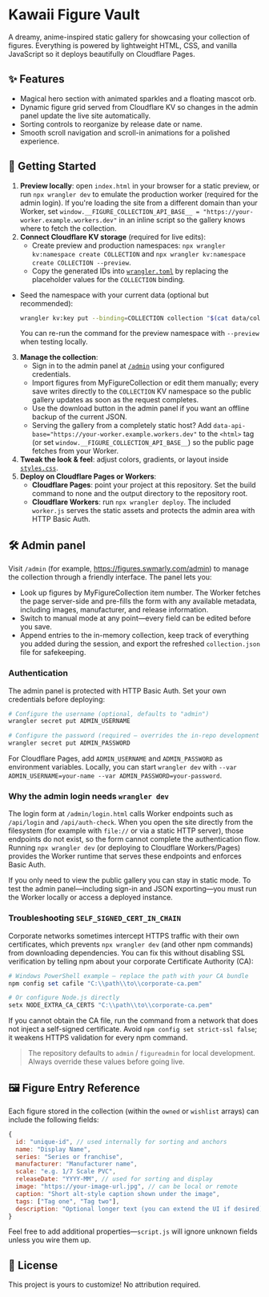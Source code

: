 # Kawaii Figure Vault

A dreamy, anime-inspired static gallery for showcasing your collection of figures. Everything is powered by lightweight HTML, CSS, and vanilla JavaScript so it deploys beautifully on Cloudflare Pages.

## ✨ Features
- Magical hero section with animated sparkles and a floating mascot orb.
- Dynamic figure grid served from Cloudflare KV so changes in the admin panel update the live site automatically.
- Sorting controls to reorganize by release date or name.
- Smooth scroll navigation and scroll-in animations for a polished experience.

## 🧸 Getting Started
1. **Preview locally**: open `index.html` in your browser for a static preview, or run `npx wrangler dev` to emulate the production worker (required for the admin login). If you're loading the site from a different domain than your Worker, set `window.__FIGURE_COLLECTION_API_BASE__ = "https://your-worker.example.workers.dev"` in an inline script so the gallery knows where to fetch the collection.
2. **Connect Cloudflare KV storage** (required for live edits):
   - Create preview and production namespaces: `npx wrangler kv:namespace create COLLECTION` and `npx wrangler kv:namespace create COLLECTION --preview`.
   - Copy the generated IDs into [`wrangler.toml`](./wrangler.toml) by replacing the placeholder values for the `COLLECTION` binding.
 - Seed the namespace with your current data (optional but recommended):
     ```bash
     wrangler kv:key put --binding=COLLECTION collection "$(cat data/collection.json)"
     ```
     You can re-run the command for the preview namespace with `--preview` when testing locally.
3. **Manage the collection**:
   - Sign in to the admin panel at [`/admin`](https://figures.swmarly.com/admin) using your configured credentials.
   - Import figures from MyFigureCollection or edit them manually; every save writes directly to the `COLLECTION` KV namespace so the public gallery updates as soon as the request completes.
   - Use the download button in the admin panel if you want an offline backup of the current JSON.
   - Serving the gallery from a completely static host? Add `data-api-base="https://your-worker.example.workers.dev"` to the `<html>` tag (or set `window.__FIGURE_COLLECTION_API_BASE__`) so the public page fetches from your Worker.
4. **Tweak the look & feel**: adjust colors, gradients, or layout inside [`styles.css`](./styles.css).
5. **Deploy on Cloudflare Pages or Workers**:
   - **Cloudflare Pages**: point your project at this repository. Set the build command to none and the output directory to the repository root.
   - **Cloudflare Workers**: run `npx wrangler deploy`. The included `worker.js` serves the static assets and protects the admin area with HTTP Basic Auth.

## 🛠 Admin panel

Visit `/admin` (for example, <https://figures.swmarly.com/admin>) to manage the collection through a friendly interface. The panel lets you:

- Look up figures by MyFigureCollection item number. The Worker fetches the page server-side and pre-fills the form with any available metadata, including images, manufacturer, and release information.
- Switch to manual mode at any point—every field can be edited before you save.
- Append entries to the in-memory collection, keep track of everything you added during the session, and export the refreshed `collection.json` file for safekeeping.

### Authentication

The admin panel is protected with HTTP Basic Auth. Set your own credentials before deploying:

```bash
# Configure the username (optional, defaults to "admin")
wrangler secret put ADMIN_USERNAME

# Configure the password (required – overrides the in-repo development default)
wrangler secret put ADMIN_PASSWORD
```

For Cloudflare Pages, add `ADMIN_USERNAME` and `ADMIN_PASSWORD` as environment variables. Locally, you can start `wrangler dev` with `--var ADMIN_USERNAME=your-name --var ADMIN_PASSWORD=your-password`.

### Why the admin login needs `wrangler dev`

The login form at `/admin/login.html` calls Worker endpoints such as `/api/login` and `/api/auth-check`. When you open the site directly from the filesystem (for example with `file://` or via a static HTTP server), those endpoints do not exist, so the form cannot complete the authentication flow. Running `npx wrangler dev` (or deploying to Cloudflare Workers/Pages) provides the Worker runtime that serves these endpoints and enforces Basic Auth.

If you only need to view the public gallery you can stay in static mode. To test the admin panel—including sign-in and JSON exporting—you must run the Worker locally or access a deployed instance.

### Troubleshooting `SELF_SIGNED_CERT_IN_CHAIN`

Corporate networks sometimes intercept HTTPS traffic with their own certificates, which prevents `npx wrangler dev` (and other npm commands) from downloading dependencies. You can fix this without disabling SSL verification by telling npm about your corporate Certificate Authority (CA):

```powershell
# Windows PowerShell example – replace the path with your CA bundle
npm config set cafile "C:\\path\\to\\corporate-ca.pem"

# Or configure Node.js directly
setx NODE_EXTRA_CA_CERTS "C:\\path\\to\\corporate-ca.pem"
```

If you cannot obtain the CA file, run the command from a network that does not inject a self-signed certificate. Avoid `npm config set strict-ssl false`; it weakens HTTPS validation for every npm command.

> The repository defaults to `admin` / `figureadmin` for local development. Always override these values before going live.

## 🖼 Figure Entry Reference
Each figure stored in the collection (within the `owned` or `wishlist` arrays) can include the following fields:

```js
{
  id: "unique-id", // used internally for sorting and anchors
  name: "Display Name",
  series: "Series or franchise",
  manufacturer: "Manufacturer name",
  scale: "e.g. 1/7 Scale PVC",
  releaseDate: "YYYY-MM", // used for sorting and display
  image: "https://your-image-url.jpg", // can be local or remote
  caption: "Short alt-style caption shown under the image",
  tags: ["Tag one", "Tag two"],
  description: "Optional longer text (you can extend the UI if desired)",
}
```

Feel free to add additional properties—`script.js` will ignore unknown fields unless you wire them up.

## 🌸 License
This project is yours to customize! No attribution required.
